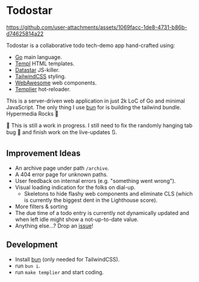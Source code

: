 # Todostar

https://github.com/user-attachments/assets/1069facc-1de8-4731-b86b-d74625814a22

Todostar is a collaborative todo tech-demo app hand-crafted using:

- [Go](https://go.dev) main language.
- [Templ](https://templ.guide) HTML templates.
- [Datastar](https://data-star.dev) JS-killer.
- [TailwindCSS](https://tailwindcss.com/) styling.
- [WebAwesome](https://webawesome.com/) web components.
- [Templier](https://github.com/romshark/templier) hot-reloader.

This is a server-driven web application in just 2k LoC of Go and minimal JavaScript.
The only thing I use [bun](https://bun.com/) for is building the tailwind bundle.
Hypermedia Rocks 🤘

🚧 This is still a work in progress. I still need to fix the randomly hanging tab bug 🐛
and finish work on the live-updates 🔃.

## Improvement Ideas

- An archive page under path `/archive`.
- A 404 error page for unknown paths.
- User feedback on internal errors (e.g. "something went wrong").
- Visual loading indication for the folks on dial-up.
  - Skeletons to hide flashy web components and eliminate CLS
    (which is currently the biggest dent in the Lighthouse score).
- More filters & sorting
- The due time of a todo entry is currently not dynamically updated
  and when left idle might show a not-up-to-date value.
- Anything else...? Drop an [issue](https://github.com/romshark/todostar/issues)!

## Development

- Install [bun](https://bun.com/) (only needed for TailwindCSS).
- run `bun i`.
- run `make templier` and start coding.
